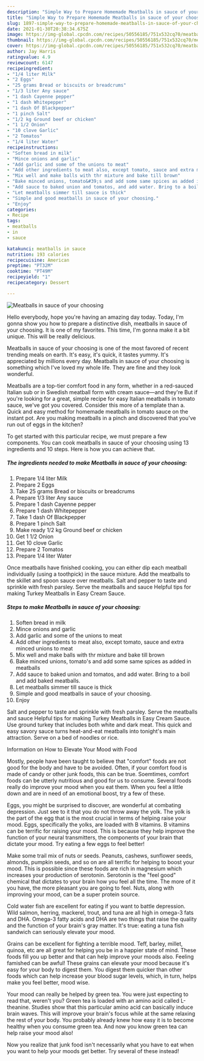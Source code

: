 ```yaml
---
description: "Simple Way to Prepare Homemade Meatballs in sauce of your choosing"
title: "Simple Way to Prepare Homemade Meatballs in sauce of your choosing"
slug: 1897-simple-way-to-prepare-homemade-meatballs-in-sauce-of-your-choosing
date: 2021-01-30T20:38:34.675Z
image: https://img-global.cpcdn.com/recipes/50556185/751x532cq70/meatballs-in-sauce-of-your-choosing-recipe-main-photo.jpg
thumbnail: https://img-global.cpcdn.com/recipes/50556185/751x532cq70/meatballs-in-sauce-of-your-choosing-recipe-main-photo.jpg
cover: https://img-global.cpcdn.com/recipes/50556185/751x532cq70/meatballs-in-sauce-of-your-choosing-recipe-main-photo.jpg
author: Jay Harris
ratingvalue: 4.9
reviewcount: 6147
recipeingredient:
- "1/4 liter Milk"
- "2 Eggs"
- "25 grams Bread or biscuits or breadcrums"
- "1/3 liter Any sauce"
- "1 dash Cayenne pepper"
- "1 dash Whitepepper"
- "1 dash Of Blackpepper"
- "1 pinch Salt"
- "1/2 kg Ground beef or chicken"
- "1 1/2 Onion"
- "10 clove Garlic"
- "2 Tomatos"
- "1/4 liter Water"
recipeinstructions:
- "Soften bread in milk"
- "Mince onions and garlic"
- "Add garlic and some of the unions to meat"
- "Add other ingredients to meat also, except tomato, sauce and extra minced unions to meat"
- "Mix well and make balls with thr mixture and bake till brown"
- "Bake minced unions, tomato&#39;s and add some same spices as added in meatballs"
- "Add sauce to baked union and tomatos, and add water. Bring to a boil  and add baked meatballs."
- "Let meatballs simmer till sauce is thick"
- "Simple and good meatballs in sauce of your choosing."
- "Enjoy"
categories:
- Recipe
tags:
- meatballs
- in
- sauce

katakunci: meatballs in sauce 
nutrition: 193 calories
recipecuisine: American
preptime: "PT32M"
cooktime: "PT49M"
recipeyield: "1"
recipecategory: Dessert

---
```



![Meatballs in sauce of your choosing](https://img-global.cpcdn.com/recipes/50556185/751x532cq70/meatballs-in-sauce-of-your-choosing-recipe-main-photo.jpg)

Hello everybody, hope you're having an amazing day today. Today, I'm gonna show you how to prepare a distinctive dish, meatballs in sauce of your choosing. It is one of my favorites. This time, I'm gonna make it a bit unique. This will be really delicious.

Meatballs in sauce of your choosing is one of the most favored of recent trending meals on earth. It's easy, it's quick, it tastes yummy. It's appreciated by millions every day. Meatballs in sauce of your choosing is something which I've loved my whole life. They are fine and they look wonderful.

Meatballs are a top-tier comfort food in any form, whether in a red-sauced Italian sub or in Swedish meatball form with cream sauce—and they&#39;re But if you&#39;re looking for a great, simple recipe for easy Italian meatballs in tomato sauce, we&#39;ve got you covered. Consider this more of a template than a. Quick and easy method for homemade meatballs in tomato sauce on the instant pot. Are you making meatballs in a pinch and discovered that you&#39;ve run out of eggs in the kitchen?


To get started with this particular recipe, we must prepare a few components. You can cook meatballs in sauce of your choosing using 13 ingredients and 10 steps. Here is how you can achieve that.

<!--inarticleads1-->

##### The ingredients needed to make Meatballs in sauce of your choosing:

1. Prepare 1/4 liter Milk
1. Prepare 2 Eggs
1. Take 25 grams Bread or biscuits or breadcrums
1. Prepare 1/3 liter Any sauce
1. Prepare 1 dash Cayenne pepper
1. Prepare 1 dash Whitepepper
1. Take 1 dash Of Blackpepper
1. Prepare 1 pinch Salt
1. Make ready 1/2 kg Ground beef or chicken
1. Get 1 1/2 Onion
1. Get 10 clove Garlic
1. Prepare 2 Tomatos
1. Prepare 1/4 liter Water


Once meatballs have finished cooking, you can either dip each meatball individually (using a toothpick) in the sauce mixture. Add the meatballs to the skillet and spoon sauce over meatballs. Salt and pepper to taste and sprinkle with fresh parsley. Serve the meatballs and sauce Helpful tips for making Turkey Meatballs in Easy Cream Sauce. 

<!--inarticleads2-->

##### Steps to make Meatballs in sauce of your choosing:

1. Soften bread in milk
1. Mince onions and garlic
1. Add garlic and some of the unions to meat
1. Add other ingredients to meat also, except tomato, sauce and extra minced unions to meat
1. Mix well and make balls with thr mixture and bake till brown
1. Bake minced unions, tomato&#39;s and add some same spices as added in meatballs
1. Add sauce to baked union and tomatos, and add water. Bring to a boil  and add baked meatballs.
1. Let meatballs simmer till sauce is thick
1. Simple and good meatballs in sauce of your choosing.
1. Enjoy


Salt and pepper to taste and sprinkle with fresh parsley. Serve the meatballs and sauce Helpful tips for making Turkey Meatballs in Easy Cream Sauce. Use ground turkey that includes both white and dark meat. This quick and easy savory sauce turns heat-and-eat meatballs into tonight&#39;s main attraction. Serve on a bed of noodles or rice. 

Information on How to Elevate Your Mood with Food


Mostly, people have been taught to believe that "comfort" foods are not good for the body and have to be avoided. Often, if your comfort food is made of candy or other junk foods, this can be true. Soemtimes, comfort foods can be utterly nutritious and good for us to consume. Several foods really do improve your mood when you eat them. When you feel a little down and are in need of an emotional boost, try a few of these.

Eggs, you might be surprised to discover, are wonderful at combating depression. Just see to it that you do not throw away the yolk. The yolk is the part of the egg that is the most crucial in terms of helping raise your mood. Eggs, specifically the yolks, are loaded with B vitamins. B vitamins can be terrific for raising your mood. This is because they help improve the function of your neural transmitters, the components of your brain that dictate your mood. Try eating a few eggs to feel better!

Make some trail mix of nuts or seeds. Peanuts, cashews, sunflower seeds, almonds, pumpkin seeds, and so on are all terrific for helping to boost your mood. This is possible since these foods are rich in magnesium which increases your production of serotonin. Serotonin is the "feel good" chemical that dictates to your brain how you feel all the time. The more of it you have, the more pleasant you are going to feel. Nuts, along with improving your mood, can be a super protein source.

Cold water fish are excellent for eating if you want to battle depression. Wild salmon, herring, mackerel, trout, and tuna are all high in omega-3 fats and DHA. Omega-3 fatty acids and DHA are two things that raise the quality and the function of your brain's gray matter. It's true: eating a tuna fish sandwich can seriously elevate your mood. 

Grains can be excellent for fighting a terrible mood. Teff, barley, millet, quinoa, etc are all great for helping you be in a happier state of mind. These foods fill you up better and that can help improve your moods also. Feeling famished can be awful! These grains can elevate your mood because it's easy for your body to digest them. You digest them quicker than other foods which can help increase your blood sugar levels, which, in turn, helps make you feel better, mood wise.

Your mood can really be helped by green tea. You were just expecting to read that, weren't you? Green tea is loaded with an amino acid called L-theanine. Studies show that this particular amino acid can basically induce brain waves. This will improve your brain's focus while at the same relaxing the rest of your body. You probably already knew how easy it is to become healthy when you consume green tea. And now you know green tea can help raise your mood also!

Now you realize that junk food isn't necessarily what you have to eat when you want to help your moods get better. Try several of these instead!

